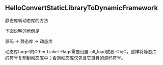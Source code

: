 ## HelloConvertStaticLibraryToDynamicFramework

静态库转动态库的方法

下面说明的示例是

源码 -> 静态库 -> 动态库

动态库target的Other Linker Flags需要设置-all_load或者-ObjC，这样将静态库的符号复制到动态库中；否则动态库仅包含它自身的源码符号。




